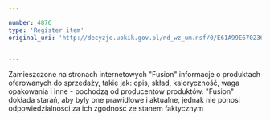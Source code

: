 ```yaml
---

number: 4876
type: 'Register item'
original_uri: 'http://decyzje.uokik.gov.pl/nd_wz_um.nsf/0/E61A99E670236401C1257B8A002A1F49?OpenDocument'


---
```


Zamieszczone na stronach internetowych "Fusion" informacje o produktach oferowanych do sprzedaży, takie jak: opis, skład, kaloryczność, waga opakowania i inne - pochodzą od producentów produktów. "Fusion" dokłada starań, aby były one prawidłowe i aktualne, jednak nie ponosi odpowiedzialności za ich zgodność ze stanem faktycznym
